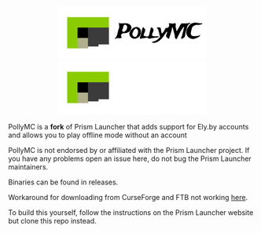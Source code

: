 <p align="center">
<img src="./program_info/pollymc-header-black.svg#gh-light-mode-only" alt="PollyMC logo" width="60%"/>
<img src="./program_info/pollymc-header.svg#gh-dark-mode-only" alt="PollyMC logo" width="60%"/>
</p>

PollyMC is a **fork** of Prism Launcher that adds support for Ely.by accounts and allows you to play offline mode without an account

PollyMC is not endorsed by or affiliated with the Prism Launcher project.
If you have any problems open an issue here, do not bug the Prism Launcher maintainers.

Binaries can be found in releases.

Workaround for downloading from CurseForge and FTB not working [here](https://github.com/fn2006/PollyMC/wiki/CurseForge-Workaround).

To build this yourself, follow the instructions on the Prism Launcher website but clone this repo instead.
